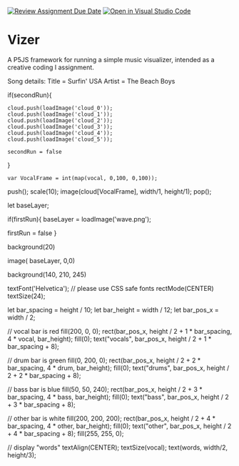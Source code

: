 [![Review Assignment Due Date](https://classroom.github.com/assets/deadline-readme-button-24ddc0f5d75046c5622901739e7c5dd533143b0c8e959d652212380cedb1ea36.svg)](https://classroom.github.com/a/g9svmU3i)
[![Open in Visual Studio Code](https://classroom.github.com/assets/open-in-vscode-718a45dd9cf7e7f842a935f5ebbe5719a5e09af4491e668f4dbf3b35d5cca122.svg)](https://classroom.github.com/online_ide?assignment_repo_id=12013285&assignment_repo_type=AssignmentRepo)
# Vizer

A P5JS framework for running a simple music visualizer, intended as a creative coding I assignment.

Song details: 
Title = Surfin' USA
Artist = The Beach Boys

  if(secondRun){

    cloud.push(loadImage('cloud_0'));
    cloud.push(loadImage('cloud_1'));
    cloud.push(loadImage('cloud_2'));
    cloud.push(loadImage('cloud_3'));
    cloud.push(loadImage('cloud_4'));
    cloud.push(loadImage('cloud_5'));

    secondRun = false
  }

    var VocalFrame = int(map(vocal, 0,100, 0,100));
  push();
  scale(10);
  image(cloud[VocalFrame], width/1, height/1);
  pop();


let baseLayer;

  if(firstRun){
  baseLayer = loadImage('wave.png');

  firstRun = false
  }



  background(20)
  
  image( baseLayer, 0,0)




 

  background(140, 210, 245)
  
  textFont('Helvetica'); // please use CSS safe fonts
  rectMode(CENTER)
  textSize(24);

   let bar_spacing = height / 10;
   let bar_height = width / 12;
   let bar_pos_x = width / 2;
 

   // vocal bar is red
   fill(200, 0, 0);
   rect(bar_pos_x, height / 2 + 1 * bar_spacing, 4 * vocal, bar_height);
   fill(0);
   text("vocals", bar_pos_x, height / 2 + 1 * bar_spacing + 8);
 
   // drum bar is green
   fill(0, 200, 0);
   rect(bar_pos_x, height / 2 + 2 * bar_spacing, 4 * drum, bar_height);
   fill(0);
   text("drums", bar_pos_x, height / 2 + 2 * bar_spacing + 8);
 
   // bass bar is blue
   fill(50, 50, 240);
   rect(bar_pos_x, height / 2 + 3 * bar_spacing, 4 * bass, bar_height);
   fill(0);
   text("bass", bar_pos_x, height / 2 + 3 * bar_spacing + 8);
 
   // other bar is white
   fill(200, 200, 200);
   rect(bar_pos_x, height / 2 + 4 * bar_spacing, 4 * other, bar_height);
   fill(0);
   text("other", bar_pos_x, height / 2 + 4 * bar_spacing + 8);
   fill(255, 255, 0);
 
   // display "words"
   textAlign(CENTER);
   textSize(vocal);
   text(words, width/2, height/3);